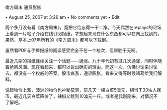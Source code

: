南方周末 通货膨胀

• August 25, 2007 at 3:26 am • No comments yet • Edit

 
两个多月没有看《南方周末》，竟把它给忘得一干二净。今天偶然在replays的论坛上看到一片帖子介绍在线订阅报纸，才想起来现在什么东西都可以在网上找到的。果然，基本上07年所有的《南方周末》都可以下载到。

虽然看PDF与手捧报纸的阅读感受完全不在一个档次，但聊胜于无啊。

最近几期的报纸连续关注一个话题——通涨。九十年代初有过几次通涨，同时伴随着抢购风潮。现在看起来，都可以说出确实的理由。而这一次，仿佛讨论来讨论去，都没有一个权威的答案。股市疯涨，通货膨胀。看来又得等时候诸葛给我们解释。

说起物价上涨，澳洲的物价也神秘莫测，前几天一棵白菜5澳元，相当于30块人民币，最近几天白菜降价了，辣椒又跳到10澳元一斤。或者是我刚刚来，对情况不了解吧。